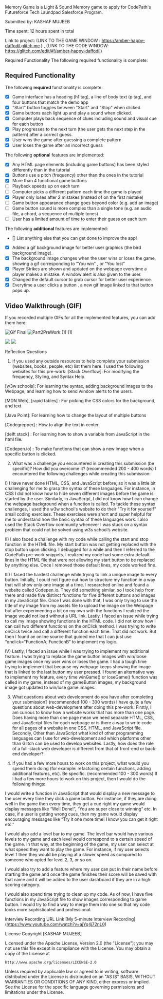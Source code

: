 Memory Game is a Light & Sound Memory game to apply for CodePath's Futureforce Tech Laundpad Salesforce Program.

Submitted by: KASHAF MUJEEB

Time spent: 12 hours spent in total

Link to project: (LINK TO THE GAME WINDOW : https://amber-happy-daffodil.glitch.me ) , (LINK TO THE CODE WINDOW: https://glitch.com/edit/#!/amber-happy-daffodil)

Required Functionality
The following required functionality is complete:
## Required Functionality

The following **required** functionality is complete:

* [X] Game interface has a heading (h1 tag), a line of body text (p tag), and four buttons that match the demo app
* [X] "Start" button toggles between "Start" and "Stop" when clicked. 
* [X] Game buttons each light up and play a sound when clicked. 
* [X] Computer plays back sequence of clues including sound and visual cue for each button
* [X] Play progresses to the next turn (the user gets the next step in the pattern) after a correct guess. 
* [X] User wins the game after guessing a complete pattern
* [X] User loses the game after an incorrect guess

The following **optional** features are implemented:

* [X] Any HTML page elements (including game buttons) has been styled differently than in the tutorial
* [X] Buttons use a pitch (frequency) other than the ones in the tutorial
* [X] More than 4 functional game buttons
* [ ] Playback speeds up on each turn
* [ ] Computer picks a different pattern each time the game is played
* [X] Player only loses after 2 mistakes (instead of on the first mistake)
* [ ] Game button appearance change goes beyond color (e.g. add an image)
* [ ] Game button sound is more complex than a single tone (e.g. an audio file, a chord, a sequence of multiple tones)
* [ ] User has a limited amount of time to enter their guess on each turn

The following **additional** features are implemented:

- [] List anything else that you can get done to improve the app!
- [X] Added a gif background image for better user graphics (the bird background image).
- [X] The background image changes when the user wins or loses the game, showing a gif corresponding to "You win" , or "You lost"
- [X] Player Strikes are shown and updated on the webpage everytime a player makes a mistake. A window alert is also given to the user. 
- [X] Changed the default cursor to grab cursor for better user experience.
- [X] Everytime a user clicks a button , a new gif image linked to that button pops up. 

## Video Walkthrough (GIF)

If you recorded multiple GIFs for all the implemented features, you can add them here:

![Gif Final](https://user-images.githubusercontent.com/89542741/160890000-12e2118d-9367-411b-a56f-28dbcda759ad.gif)
![Part2PreWork (1) (1)](https://user-images.githubusercontent.com/89542741/160893144-a6a9b95d-df25-41a1-91fb-973cfd2f24d5.gif)


![](gif3-link-here)
![](gif4-link-here)
 

Reflection Questions
1. If you used any outside resources to help complete your submission (websites, books, people, etc) list them here. I used the following websites for this pre-work:
[Stack Overflow]: For modifying the frequency, Styling, and Syntax Help.

[w3w schools]: For learning the syntax, adding background images to the Webpage, and learning how to send window alerts to the users.

[MDN Web], [rapid tables] : For picking the CSS colors for the background, and text

[Java Point]: For learning how to change the layout of multiple buttons

[Codegrepper] : How to align the text in center.

[delft stack] : For learning how to show a variable from JavaScript in the html file.

[Codepen.io] : To make functions that can show a new image when a specific button is clicked.

2. What was a challenge you encountered in creating this submission (be specific)? How did you overcome it? (recommended 200 - 400 words)
I encountered the following challenges while creating this submission:

I) I have never done HTML, CSS, and JavaScript before, so it was a little bit challenging for me to grasp the syntax of these languages. For instance, in CSS I did not know how to hide seven different images before the game is started by the user. Similarly, in JavaScript, I did not know how I can change the webpage background when a function is called. To tackle these syntax challenges, I used the w3w school's website to do their "Try it for yourself" small coding exercises. These exercises were short and super helpful for me to understand how the basic syntax of these languages work. I also used the Stack Overflow community whenever I was stuck on a syntax problem that could not be solved using w3s school’s website.

II) I also faced a challenge with my code while calling the start and stop function in the HTML file. My start button was not getting replaced with the stop button upon clicking. I debugged for a while and then I referred to the CodePath pre-work snippets. I realized my code had some extra default lines in the HTML file that were not allowing my start button to be replaced by anything else. Once I removed those default lines, my code worked fine.

III) I faced the hardest challenge while trying to link a unique image to every button. Initially, I could not figure out how to structure my function in a way that will show only one image at a time. I researched online and found a website called Codepen.io. They did something similar, so I took help from there and made five distinct functions for five different buttons and images in my JavaScript file. Once I was done with that, I was only trying to use the title of my image from my assets file to upload the image on the Webpage but after experimenting a bit on my own with the functions I realized the image would not load without a URL link. Lastly, I faced an issue while trying to call my image showing functions in the HTML code. I did not know how I can call two different functions on the onClick method. I was trying to write onClick twice and call a different function each time. That did not work. But then I found an online source that guided me that I can just use “onclick="FunctionA; FunctionB” to implement my logic.

IV) Lastly, I faced an issue while I was trying to implement my additional feature. I was trying to replace the game button images with win/loose game images once my user wins or loses the game. I had a tough time trying to implement that because my webpage keeps showing the image that is linked to the last button my user pressed. I found an alternative way to implement my feature, every time winGame() or loseGame() function was called in my game, instead of my gameButton images, my background image got updated to win/lose game images.

3. What questions about web development do you have after completing your submission? (recommended 100 - 300 words)
I have quite a few questions about web-development after doing this pre-work. Firstly, I am curious to know how a website works that has more than one page. Does having more than one page mean we need separate HTML, CSS, and JavaScript files for each webpage or is there a way to write code for all pages of a website in one CSS, HTML, and JavaScript file. Secondly, Other than JavaScript what kind of other programming languages can I use for web-development and which platforms other than Glitch can be used to develop websites. Lastly, how does the role of a full-stack web developer is different from that of front-end or back-end developer?

4. If you had a few more hours to work on this project, what would you spend them doing (for example: refactoring certain functions, adding additional features, etc). Be specific. (recommended 100 - 300 words)
If I had a few more hours to work on this project, then I would do the following things:

I would write a function in JavaScript that would display a new message to the user every time they click a game button. For instance, if they are doing well in the game then every time, they get a cue right my game would display messages like “Well Done!”, “You are super close to winning” etc. In case, if a user is getting wrong cues, then my game would display encouraging messages like “Try it one more time! I know you can get it right etc.”

I would also add a level bar to my game. The level bar would have various levels to my game and each level would correspond to a certain speed of the game. In that way, at the beginning of the game, my user can select at what speed they want to play the game. For instance, if my user selects level 1 then they would be playing at a slower speed as compared to someone who opted for level 2, 3, or so on.

I would also try to add a feature where my user can put in their name before starting the game and once the game finishes their score will be saved with that name and it will be added to the user dashboard if they are in a high scoring category.

I would also spend time trying to clean up my code. As of now, I have five functions in my JavaScript file to show images corresponding to game button. I would try to find a way to merge them into one so that my code looks more sophisticated and professional.

Interview Recording URL Link
[My 5-minute Interview Recording] (https://www.youtube.com/watch?v=ajYq4j72nL0)

License
Copyright [KASHAF MUJEEB]

Licensed under the Apache License, Version 2.0 (the "License");
you may not use this file except in compliance with the License.
You may obtain a copy of the License at

    http://www.apache.org/licenses/LICENSE-2.0

Unless required by applicable law or agreed to in writing, software
distributed under the License is distributed on an "AS IS" BASIS,
WITHOUT WARRANTIES OR CONDITIONS OF ANY KIND, either express or implied.
See the License for the specific language governing permissions and
limitations under the License.
